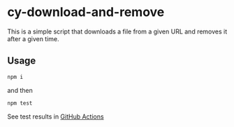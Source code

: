 # cy-download-and-remove

This is a simple script that downloads a file from a given URL and removes it after a given time.

## Usage

```bash
npm i
```

and then

```bash
npm test
```

See test results in [GitHub Actions](https://github.com/elaichenkov/cy-download-and-remove/actions/workflows/test.yml)
